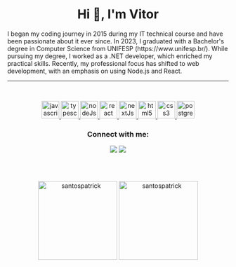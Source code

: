 <h1 align="center">Hi 👋, I'm Vitor </h1>
I began my coding journey in 2015 during my IT technical course and have been passionate about it ever since. In 2023, I graduated with a Bachelor's degree in Computer Science from UNIFESP (https://www.unifesp.br/). While pursuing my degree, I worked as a .NET developer, which enriched my practical skills. Recently, my professional focus has shifted to web development, with an emphasis on using Node.js and React.


<hr><br/>

<p align="center">  
  <a href="https://developer.mozilla.org/pt-BR/docs/Web/JavaScript" target="_blank" rel="noreferrer"> <img src="https://raw.githubusercontent.com/danielcranney/readme-generator/main/public/icons/skills/javascript-colored.svg" alt="javascript" width="40" height="40"/> </a>
  <a href="https://www.typescriptlang.org/" target="_blank" rel="noreferrer"> <img src="https://raw.githubusercontent.com/danielcranney/readme-generator/main/public/icons/skills/typescript-colored.svg" alt="typescript" width="40" height="40"/> </a>
  <a href="https://nodejs.org/" target="_blank" rel="noreferrer"> <img src="https://raw.githubusercontent.com/danielcranney/readme-generator/main/public/icons/skills/nodejs-colored.svg" alt="nodeJs" width="40" height="40"/> </a>
  <a href="https://react.dev/" target="_blank" rel="noreferrer"> <img src="https://raw.githubusercontent.com/danielcranney/readme-generator/main/public/icons/skills/react-colored.svg" alt="react" width="40" height="40"/> </a>
  <a href="https://nextjs.org/" target="_blank" rel="noreferrer"> <img src="https://raw.githubusercontent.com/danielcranney/readme-generator/main/public/icons/skills/nextjs-colored-dark.svg" alt="nextJs" width="40" height="40"/> </a>
  <a href="https://www.w3.org/html/" target="_blank" rel="noreferrer"> <img src="https://raw.githubusercontent.com/danielcranney/readme-generator/main/public/icons/skills/html5-colored.svg" alt="html5" width="40" height="40"/> 
  <a href="https://www.w3schools.com/css/" target="_blank" rel="noreferrer"> <img src="https://raw.githubusercontent.com/danielcranney/readme-generator/main/public/icons/skills/css3-colored.svg" alt="css3" width="40" height="40"/> </a>  
  <a href="https://www.postgresql.org" target="_blank" rel="noreferrer"> <img src="https://raw.githubusercontent.com/danielcranney/readme-generator/main/public/icons/skills/postgresql-colored.svg" alt="postgresql" width="40" height="40"/> </a> 
  
</p>
<h3 align="center">Connect with me:</h3>
<p align="center">
  <a href="mailto:vitormartini8@gmail.com" target="_blank"><img src="https://camo.githubusercontent.com/71a0f4bfcf1f2220e2b1c246ac2ee681c47ee914d1c1f0e27a0e6c9ac2e9f134/68747470733a2f2f696d672e736869656c64732e696f2f62616467652f476d61696c2d4431343833363f7374796c653d666f722d7468652d6261646765266c6f676f3d676d61696c266c6f676f436f6c6f723d7768697465"></a>
  <a href="https://linkedin.com/in/vitor-martini" target="_blank"><img src="https://img.shields.io/badge/-LinkedIn-%230077B5?style=for-the-badge&logo=linkedin&logoColor=white" target="_blank"></a>  
</p>
<br/>
<br/>
<div>
<p align="center">
  <img height="180em" src="https://github-readme-stats.vercel.app/api/top-langs/?username=vitor-martini&layout=compact&hide=html,shell&title_color=bd93f9&text_color=ffffff&icon_color=50fa7b&bg_color=282a36&hide_border=true" alt="santospatrick" />
  <img height="180em" src="https://github-readme-stats.vercel.app/api?username=vitor-martini&show_icons=true&title_color=bd93f9&text_color=ffffff&icon_color=50fa7b&bg_color=282a36&hide_border=true" alt="santospatrick" />
</p>
</div>
